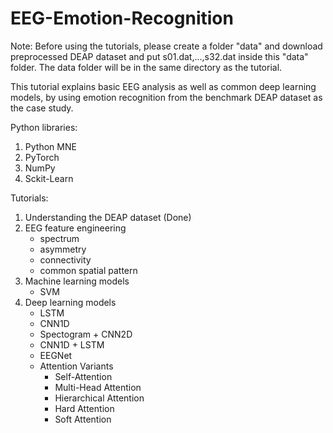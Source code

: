 # EEG-Emotion-Recognition

Note: Before using the tutorials, please create a folder "data" and download preprocessed DEAP dataset and put s01.dat,...,s32.dat inside this "data" folder.  The data folder will be in the same directory as the tutorial.

This tutorial explains basic EEG analysis as well as common deep learning models, by using emotion recognition from the benchmark DEAP dataset as the case study.

Python libraries:
1. Python MNE
2. PyTorch
3. NumPy
4. Sckit-Learn

Tutorials:
1. Understanding the DEAP dataset (Done)
2. EEG feature engineering
   - spectrum
   - asymmetry
   - connectivity
   - common spatial pattern
4. Machine learning models
   - SVM
5. Deep learning models
   - LSTM
   - CNN1D
   - Spectogram + CNN2D
   - CNN1D + LSTM
   - EEGNet
   - Attention Variants
     - Self-Attention
     - Multi-Head Attention
     - Hierarchical Attention
     - Hard Attention
     - Soft Attention
   
